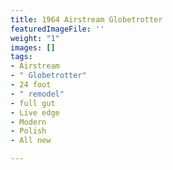 ```yaml
---
title: 1964 Airstream Globetrotter
featuredImageFile: ''
weight: "1"
images: []
tags:
- Airstream
- " Globetrotter"
- 24 foot
- " remodel"
- full gut
- Live edge
- Modern
- Polish
- All new

---
```

